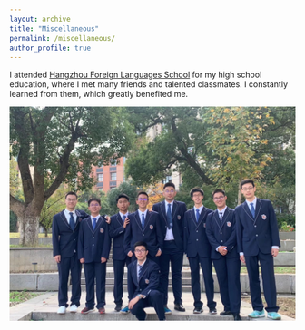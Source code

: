 ```yaml
---
layout: archive
title: "Miscellaneous"
permalink: /miscellaneous/
author_profile: true
---
```


I attended [Hangzhou Foreign Languages School](http://www.chinahw.net/web/index.php/index/xxgk/moid/25) for my high school education, where I met many friends and talented classmates. I constantly learned from them, which greatly benefited me.

![images/HighSchool.png](https://github.com/JimmyMa1006/JimmyMa1006.github.io/blob/1f715c22d9cff999232bea9855eca2f2583214d4/images/HighSchool.png?raw=true)
